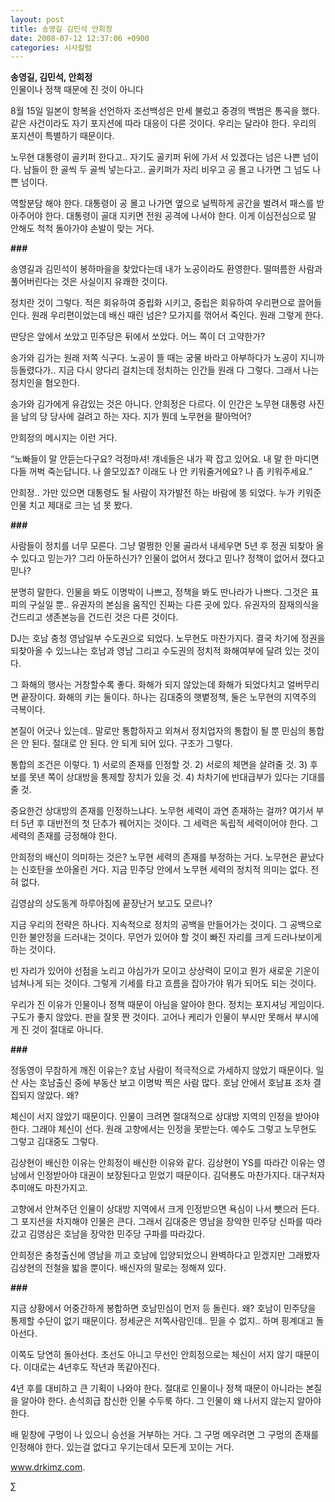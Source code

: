 ```yaml
---
layout: post
title: 송영길 김민석 안희정
date: 2008-07-12 12:37:06 +0900
categories: 시사칼럼
---
```

**송영길, 김민석, 안희정**  
인물이나 정책 때문에 진 것이 아니다

8월 15일 일본이 항복을 선언하자 조선백성은 만세 불렀고 중경의 백범은 통곡을 했다. 같은 사건이라도 자기 포지션에 따라 대응이 다른 것이다. 우리는 달라야 한다. 우리의 포지션이 특별하기 때문이다. 

노무현 대통령이 골키퍼 한다고.. 자기도 골키퍼 뒤에 가서 서 있겠다는 넘은 나쁜 넘이다. 남들이 한 골씩 두 골씩 넣는다고.. 골키퍼가 자리 비우고 공 몰고 나가면 그 넘도 나쁜 넘이다. 

역할분담 해야 한다. 대통령이 공 몰고 나가면 옆으로 널찍하게 공간을 벌려서 패스를 받아주어야 한다. 대통령이 골대 지키면 전원 공격에 나서야 한다. 이게 이심전심으로 말 안해도 척척 돌아가야 손발이 맞는 거다.

**###** 

송영길과 김민석이 봉하마을을 찾았다는데 내가 노공이라도 환영한다. 떨떠름한 사람과 풀어버린다는 것은 사실이지 유쾌한 것이다. 

정치란 것이 그렇다. 적은 회유하여 중립화 시키고, 중립은 회유하여 우리편으로 끌어들인다. 원래 우리편이었는데 배신 때린 넘은? 모가지를 꺾어서 죽인다. 원래 그렇게 한다. 

딴당은 앞에서 쏘았고 민주당은 뒤에서 쏘았다. 어느 쪽이 더 고약한가? 

송가와 김가는 원래 저쪽 식구다. 노공이 뜰 때는 궁물 바라고 아부하다가 노공이 지니까 등돌렸다가.. 지금 다시 양다리 걸치는데 정치하는 인간들 원래 다 그렇다. 그래서 나는 정치인을 혐오한다. 

송가와 김가에게 유감있는 것은 아니다. 안희정은 다르다. 이 인간은 노무현 대통령 사진을 남의 당 당사에 걸려고 하는 자다. 지가 뭔데 노무현을 팔아먹어? 

안희정의 메시지는 이런 거다. 

“노빠들이 말 안듣는다구요? 걱정마셔! 걔네들은 내가 꽉 잡고 있어요. 내 말 한 마디면 다들 꺼벅 죽는답니다. 나 쓸모있죠? 이래도 나 안 키워줄거에요? 나 좀 키워주세요.”

안희정.. 가만 있으면 대통령도 될 사람이 자가발전 하는 바람에 똥 되었다. 누가 키워준 인물 치고 제대로 크는 넘 못 봤다. 

**###**

사람들이 정치를 너무 모른다. 그냥 멀쩡한 인물 골라서 내세우면 5년 후 정권 되찾아 올 수 있다고 믿는가? 그리 아둔하신가? 인물이 없어서 졌다고 믿나? 정책이 없어서 졌다고 믿나?

분명히 말한다. 인물을 봐도 이명박이 나쁘고, 정책을 봐도 딴나라가 나쁘다. 그것은 표피의 구실일 뿐.. 유권자의 본심을 움직인 진짜는 다른 곳에 있다. 유권자의 잠재의식을 건드리고 생존본능을 건드린 것은 다른 것이다. 

DJ는 호남 충청 영남일부 수도권으로 되었다. 노무현도 마찬가지다. 결국 차기에 정권을 되찾아올 수 있느냐는 호남과 영남 그리고 수도권의 정치적 화해여부에 달려 있는 것이다. 

그 화해의 행사는 거창할수록 좋다. 화해가 되지 않았는데 화해가 되었다치고 얼버무리면 끝장이다. 화해의 키는 둘이다. 하나는 김대중의 햇볕정책, 둘은 노무현의 지역주의 극복이다.

본질이 어긋나 있는데.. 말로만 통합하자고 외쳐서 정치업자의 통합이 될 뿐 민심의 통합은 안 된다. 절대로 안 된다. 안 되게 되어 있다. 구조가 그렇다. 

통합의 조건은 이렇다. 1) 서로의 존재를 인정할 것. 2) 서로의 체면을 살려줄 것. 3) 후보를 못낸 쪽이 상대방을 통제할 장치가 있을 것. 4) 차차기에 반대급부가 있다는 기대를 줄 것.

중요한건 상대방의 존재를 인정하느냐다. 노무현 세력이 과연 존재하는 걸까? 여기서 부터 5년 후 대반전의 첫 단추가 꿰어지는 것이다. 그 세력은 독립적 세력이어야 한다. 그 세력의 존재를 긍정해야 한다. 

안희정의 배신이 의미하는 것은? 노무현 세력의 존재를 부정하는 거다. 노무현은 끝났다는 신호탄을 쏘아올린 거다. 지금 민주당 안에서 노무현 세력의 정치적 의미는 없다. 전혀 없다. 

김영삼의 상도동계 하루아침에 끝장난거 보고도 모르나?

지금 우리의 전략은 하나다. 지속적으로 정치의 공백을 만들어가는 것이다. 그 공백으로 인한 불안정을 드러내는 것이다. 무언가 있어야 할 것이 빠진 자리를 크게 드러나보이게 하는 것이다. 

빈 자리가 있어야 선점을 노리고 야심가가 모이고 상상력이 모이고 뭔가 새로운 기운이 넘쳐나게 되는 것이다. 그렇게 기세를 타고 흐름을 잡아가야 뭐가 되어도 되는 것이다. 

우리가 진 이유가 인물이나 정책 때문이 아님을 알아야 한다. 정치는 포지셔닝 게임이다. 구도가 좋지 않았다. 판을 잘못 짠 것이다. 고어나 케리가 인물이 부시만 못해서 부시에게 진 것이 절대로 아니다. 

**###**

정동영이 무참하게 깨진 이유는? 호남 사람이 적극적으로 가세하지 않았기 때문이다. 일산 사는 호남출신 중에 부동산 보고 이명박 찍은 사람 많다. 호남 안에서 호남표 조차 결집되지 않았다. 왜?

체신이 서지 않았기 때문이다. 인물이 크려면 절대적으로 상대방 지역의 인정을 받아야 한다. 그래야 체신이 선다. 원래 고향에서는 인정을 못받는다. 예수도 그렇고 노무현도 그렇고 김대중도 그렇다.

김상현이 배신한 이유는 안희정이 배신한 이유와 같다. 김상현이 YS를 따라간 이유는 영남에서 인정받아야 대권이 보장된다고 믿었기 때문이다. 김덕룡도 마찬가지다. 대구처자 추미애도 마찬가지고.

고향에서 안쳐주던 인물이 상대방 지역에서 크게 인정받으면 욕심이 나서 뺏으러 든다. 그 포지션을 차지해야 인물은 큰다. 그래서 김대중은 영남을 장악한 민주당 신파를 따라갔고 김영삼은 호남을 장악한 민주당 구파를 따라갔다.

안희정은 충청출신에 영남을 끼고 호남에 입양되었으니 완벽하다고 믿겠지만 그래봤자 김상현의 전철을 밟을 뿐이다. 배신자의 말로는 정해져 있다. 

**###**

지금 상황에서 어중간하게 봉합하면 호남민심이 먼저 등 돌린다. 왜? 호남이 민주당을 통제할 수단이 없기 때문이다. 정세균은 저쪽사람인데.. 믿을 수 없지.. 하며 핑계대고 돌아선다. 

이쪽도 당연히 돌아선다. 초선도 아니고 무선인 안희정으로는 체신이 서지 않기 때문이다. 이대로는 4년후도 작년과 똑같아진다. 

4년 후를 대비하고 큰 기획이 나와야 한다. 절대로 인물이나 정책 때문이 아니라는 본질을 알아야 한다. 손석희급 참신한 인물 수두룩 하다. 그 인물이 왜 나서지 않는지 알아야 한다. 

배 밑창에 구멍이 나 있으니 승선을 거부하는 거다. 그 구멍 메우려면 그 구멍의 존재를 인정해야 한다. 있는걸 없다고 우기는데서 모든게 꼬이는 거다. 

www.drkimz.com.

∑